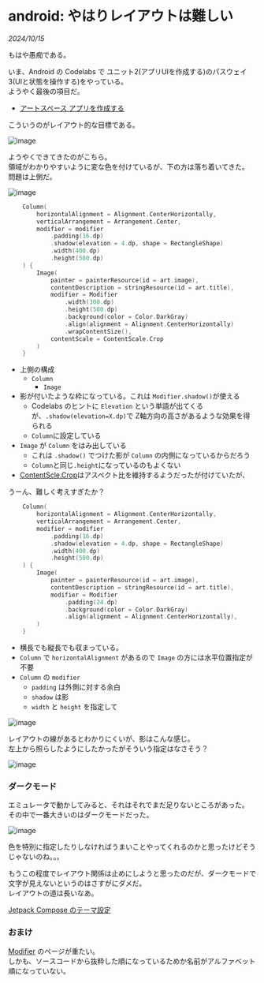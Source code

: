 # android: やはりレイアウトは難しい

<i>2024/10/15</i>

もはや愚痴である。

いま、Android の Codelabs で ユニット2(アプリUIを作成する)のパスウェイ3(UIと状態を操作する)をやっている。  
ようやく最後の項目だ。

* [アートスペース アプリを作成する](https://developer.android.com/codelabs/basic-android-kotlin-compose-art-space?hl=ja&continue=https%3A%2F%2Fdeveloper.android.com%2Fcourses%2Fpathways%2Fandroid-basics-compose-unit-2-pathway-3%3Fhl%3Dja%23codelab-https%3A%2F%2Fdeveloper.android.com%2Fcodelabs%2Fbasic-android-kotlin-compose-art-space#1)

こういうのがレイアウト的な目標である。

![image](20241015b-1.png)

ようやくできてきたのがこちら。  
領域がわかりやすいように変な色を付けているが、下の方は落ち着いてきた。  
問題は上側だ。

![image](20241015b-2.png)

```kotlin
    Column(
        horizontalAlignment = Alignment.CenterHorizontally,
        verticalArrangement = Arrangement.Center,
        modifier = modifier
            .padding(16.dp)
            .shadow(elevation = 4.dp, shape = RectangleShape)
            .width(400.dp)
            .height(500.dp)
    ) {
        Image(
            painter = painterResource(id = art.image),
            contentDescription = stringResource(id = art.title),
            modifier = Modifier
                .width(300.dp)
                .height(500.dp)
                .background(color = Color.DarkGray)
                .align(alignment = Alignment.CenterHorizontally)
                .wrapContentSize(),
            contentScale = ContentScale.Crop
        )
    }
```

* 上側の構成
  * `Column`
    * `Image`
* 影が付いたような枠になっている。これは `Modifier.shadow()`が使える
  * Codelabs のヒントに `Elevation` という単語が出てくるが、`.shadow(elevation=X.dp)`で Z軸方向の高さがあるような効果を得られる
  * `Column`に設定している
* `Image` が `Column` をはみ出している
  * これは `.shadow()` でつけた影が `Column` の内側になっているからだろう
  * `Column`と同じ`.height`になっているのもよくない
* [ContentScle.Crop](https://developer.android.com/reference/kotlin/androidx/compose/ui/layout/ContentScale#Crop())はアスペクト比を維持するようだったが付けていたが、

うーん、難しく考えすぎたか？  


```kotlin
    Column(
        horizontalAlignment = Alignment.CenterHorizontally,
        verticalArrangement = Arrangement.Center,
        modifier = modifier
            .padding(16.dp)
            .shadow(elevation = 4.dp, shape = RectangleShape)
            .width(400.dp)
            .height(500.dp)
    ) {
        Image(
            painter = painterResource(id = art.image),
            contentDescription = stringResource(id = art.title),
            modifier = Modifier
                .padding(24.dp)
                .background(color = Color.DarkGray)
                .align(alignment = Alignment.CenterHorizontally),
        )
    }
```

* 横長でも縦長でも収まっている。
* `Column` で `horizontalAlignment` があるので `Image` の方には水平位置指定が不要
* `Column` の `modifier`
  * `padding` は外側に対する余白
  * `shadow` は影
  * `width` と `height` を指定して

![image](20241015b-3.png)

レイアウトの線があるとわかりにくいが、影はこんな感じ。  
左上から照らしたようにしたかったがそういう指定はなさそう？

![image](20241015b-4.png)

### ダークモード

エミュレータで動かしてみると、それはそれでまだ足りないところがあった。  
その中で一番大きいのはダークモードだった。

![image](20241015b-5.png)

色を特別に指定したりしなければうまいことやってくれるのかと思ったけどそうじゃないのね。。。

もうこの程度でレイアウト関係は止めにしようと思ったのだが、ダークモードで文字が見えないというのはさすがにダメだ。  
レイアウトの道は長いなあ。

[Jetpack Compose のテーマ設定](https://developer.android.com/codelabs/jetpack-compose-theming-m2?hl=ja#0)

### おまけ

[Modifier](https://developer.android.com/reference/kotlin/androidx/compose/ui/Modifier) のページが重たい。  
しかも、ソースコードから抜粋した順になっているためか名前がアルファベット順になっていない。

